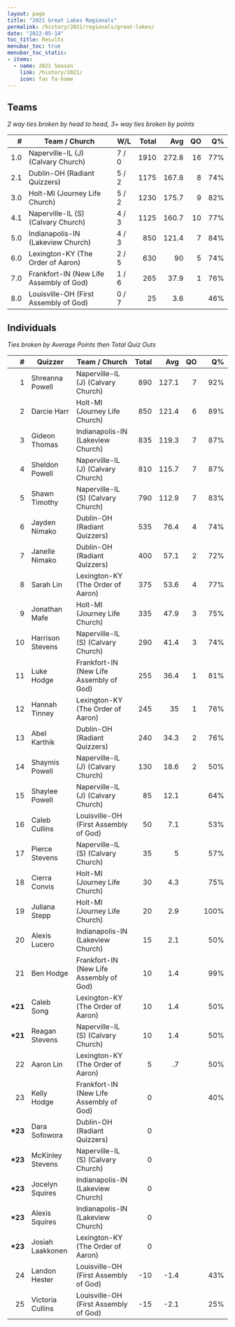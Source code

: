 ```yaml
---
layout: page
title: "2021 Great Lakes Regionals"
permalink: /history/2021/regionals/great-lakes/
date: "2022-05-14"
toc_title: Results
menubar_toc: true
menubar_toc_static:
- items:
  - name: 2021 Season
    link: /history/2021/
    icon: fas fa-home
---
```


## Teams

*2 way ties broken by head to head, 3+ way ties broken by points*

| #   | Team / Church                           | W/L   | Total | Avg   | QO | Q%  |
|----:|-----------------------------------------|-------|------:|------:|---:|----:|
| 1.0 | Naperville-IL (J) (Calvary Church)      | 7 / 0 | 1910  | 272.8 | 16 | 77% |
| 2.1 | Dublin-OH (Radiant Quizzers)            | 5 / 2 | 1175  | 167.8 | 8  | 74% |
| 3.0 | Holt-MI (Journey Life Church)           | 5 / 2 | 1230  | 175.7 | 9  | 82% |
| 4.1 | Naperville-IL (S) (Calvary Church)      | 4 / 3 | 1125  | 160.7 | 10 | 77% |
| 5.0 | Indianapolis-IN (Lakeview Church)       | 4 / 3 | 850   | 121.4 | 7  | 84% |
| 6.0 | Lexington-KY (The Order of Aaron)       | 2 / 5 | 630   | 90    | 5  | 74% |
| 7.0 | Frankfort-IN (New Life Assembly of God) | 1 / 6 | 265   | 37.9  | 1  | 76% |
| 8.0 | Louisville-OH (First Assembly of God)   | 0 / 7 | 25    | 3.6   |    | 46% |

## Individuals

*Ties broken by Average Points then Total Quiz Outs*

| #        | Quizzer          | Team / Church                           | Total | Avg   | QO | Q%   |
|---------:|------------------|-----------------------------------------|------:|------:|---:|-----:|
| 1        | Shreanna Powell  | Naperville-IL (J) (Calvary Church)      | 890   | 127.1 | 7  | 92%  |
| 2        | Darcie Harr      | Holt-MI (Journey Life Church)           | 850   | 121.4 | 6  | 89%  |
| 3        | Gideon Thomas    | Indianapolis-IN (Lakeview Church)       | 835   | 119.3 | 7  | 87%  |
| 4        | Sheldon Powell   | Naperville-IL (J) (Calvary Church)      | 810   | 115.7 | 7  | 87%  |
| 5        | Shawn Timothy    | Naperville-IL (S) (Calvary Church)      | 790   | 112.9 | 7  | 83%  |
| 6        | Jayden Nimako    | Dublin-OH (Radiant Quizzers)            | 535   | 76.4  | 4  | 74%  |
| 7        | Janelle Nimako   | Dublin-OH (Radiant Quizzers)            | 400   | 57.1  | 2  | 72%  |
| 8        | Sarah Lin        | Lexington-KY (The Order of Aaron)       | 375   | 53.6  | 4  | 77%  |
| 9        | Jonathan Mafe    | Holt-MI (Journey Life Church)           | 335   | 47.9  | 3  | 75%  |
| 10       | Harrison Stevens | Naperville-IL (S) (Calvary Church)      | 290   | 41.4  | 3  | 74%  |
| 11       | Luke Hodge       | Frankfort-IN (New Life Assembly of God) | 255   | 36.4  | 1  | 81%  |
| 12       | Hannah Tinney    | Lexington-KY (The Order of Aaron)       | 245   | 35    | 1  | 76%  |
| 13       | Abel Karthik     | Dublin-OH (Radiant Quizzers)            | 240   | 34.3  | 2  | 76%  |
| 14       | Shaymis Powell   | Naperville-IL (J) (Calvary Church)      | 130   | 18.6  | 2  | 50%  |
| 15       | Shaylee Powell   | Naperville-IL (J) (Calvary Church)      | 85    | 12.1  |    | 64%  |
| 16       | Caleb Cullins    | Louisville-OH (First Assembly of God)   | 50    | 7.1   |    | 53%  |
| 17       | Pierce Stevens   | Naperville-IL (S) (Calvary Church)      | 35    | 5     |    | 57%  |
| 18       | Cierra Convis    | Holt-MI (Journey Life Church)           | 30    | 4.3   |    | 75%  |
| 19       | Juliana Stepp    | Holt-MI (Journey Life Church)           | 20    | 2.9   |    | 100% |
| 20       | Alexis Lucero    | Indianapolis-IN (Lakeview Church)       | 15    | 2.1   |    | 50%  |
| 21       | Ben Hodge        | Frankfort-IN (New Life Assembly of God) | 10    | 1.4   |    | 99%  |
| **\*21** | Caleb Song       | Lexington-KY (The Order of Aaron)       | 10    | 1.4   |    | 50%  |
| **\*21** | Reagan Stevens   | Naperville-IL (S) (Calvary Church)      | 10    | 1.4   |    | 50%  |
| 22       | Aaron Lin        | Lexington-KY (The Order of Aaron)       | 5     | .7    |    | 50%  |
| 23       | Kelly Hodge      | Frankfort-IN (New Life Assembly of God) | 0     |       |    | 40%  |
| **\*23** | Dara Sofowora    | Dublin-OH (Radiant Quizzers)            | 0     |       |    |      |
| **\*23** | McKinley Stevens | Naperville-IL (S) (Calvary Church)      | 0     |       |    |      |
| **\*23** | Jocelyn Squires  | Indianapolis-IN (Lakeview Church)       | 0     |       |    |      |
| **\*23** | Alexis Squires   | Indianapolis-IN (Lakeview Church)       | 0     |       |    |      |
| **\*23** | Josiah Laakkonen | Lexington-KY (The Order of Aaron)       | 0     |       |    |      |
| 24       | Landon Hester    | Louisville-OH (First Assembly of God)   | -10   | -1.4  |    | 43%  |
| 25       | Victoria Cullins | Louisville-OH (First Assembly of God)   | -15   | -2.1  |    | 25%  |

